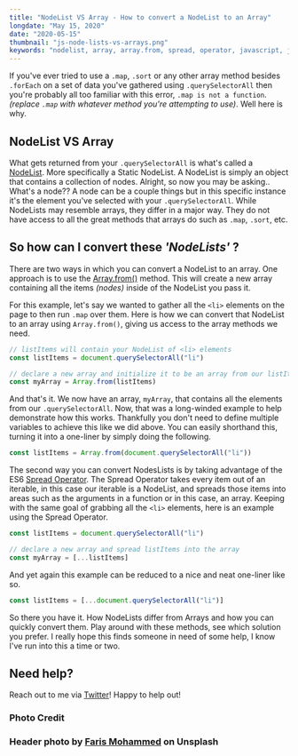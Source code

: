 ```yaml
---
title: "NodeList VS Array - How to convert a NodeList to an Array"
longdate: "May 15, 2020"
date: "2020-05-15"
thumbnail: "js-node-lists-vs-arrays.png"
keywords: "nodelist, array, array.from, spread, operator, javascript, js"
---
```


If you've ever tried to use a `.map`, `.sort` or any other array method besides `.forEach` on a set of data you've gathered using `.querySelectorAll` then you're probably all too familiar with this error, `.map is not a function`. _(replace `.map` with whatever method you're attempting to use)_. Well here is why.

## NodeList VS Array

What gets returned from your `.querySelectorAll` is what's called a [NodeList](https://developer.mozilla.org/en-US/docs/Web/API/NodeList). More specifically a Static NodeList. A NodeList is simply an object that contains a collection of nodes. Alright, so now you may be asking.. What's a node?? A node can be a couple things but in this specific instance it's the element you've selected with your `.querySelectorAll`. While NodeLists may resemble arrays, they differ in a major way. They do not have access to all the great methods that arrays do such as `.map`, `.sort`, etc.

## So how can I convert these _'NodeLists'_ ?

There are two ways in which you can convert a NodeList to an array. One approach is to use the [Array.from()](https://developer.mozilla.org/en-US/docs/Web/JavaScript/Reference/Global_Objects/Array/from) method. This will create a new array containing all the items _(nodes)_ inside of the NodeList you pass it.

For this example, let's say we wanted to gather all the `<li>` elements on the page to then run `.map` over them. Here is how we can convert that NodeList to an array using `Array.from()`, giving us access to the array methods we need.

```js
// listItems will contain your NodeList of <li> elements
const listItems = document.querySelectorAll("li")

// declare a new array and initialize it to be an array from our listItems NodeList
const myArray = Array.from(listItems)
```

And that's it. We now have an array, `myArray`, that contains all the elements from our `.querySelectorAll`. Now, that was a long-winded example to help demonstrate how this works. Thankfully you don't need to define multiple variables to achieve this like we did above. You can easily shorthand this, turning it into a one-liner by simply doing the following.

```js
const listItems = Array.from(document.querySelectorAll("li"))
```

The second way you can convert NodesLists is by taking advantage of the ES6 [Spread Operator](https://developer.mozilla.org/en-US/docs/Web/JavaScript/Reference/Operators/Spread_syntax). The Spread Operator takes every item out of an iterable, in this case our iterable is a NodeList, and spreads those items into areas such as the arguments in a function or in this case, an array. Keeping with the same goal of grabbing all the `<li>` elements, here is an example using the Spread Operator.

```js
const listItems = document.querySelectorAll("li")

// declare a new array and spread listItems into the array
const myArray = [...listItems]
```

And yet again this example can be reduced to a nice and neat one-liner like so.

```js
const listItems = [...document.querySelectorAll("li")]
```

So there you have it. How NodeLists differ from Arrays and how you can quickly convert them. Play around with these methods, see which solution you prefer. I really hope this finds someone in need of some help, I know I've run into this a time or two.

## Need help?

Reach out to me via [Twitter](https://twitter.com/teisenhower)! Happy to help out!

### Photo Credit

### Header photo by [Faris Mohammed](https://unsplash.com/pkmfaris) on Unsplash
